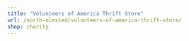```yaml
---
title: "Volunteers of America Thrift Store"
url: /north-olmsted/volunteers-of-america-thrift-store/
shop: charity
---
```

